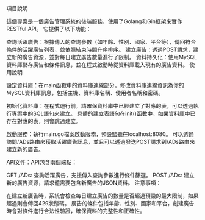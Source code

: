 項目說明

這個專案是一個廣告管理系統的後端服務，使用了Golang和Gin框架來實作RESTful API。 它提供了以下功能：

查詢活躍廣告：根據傳入的查詢參數（如年齡、性別、國家、平台等），傳回符合條件的活躍廣告列表，並依照結束時間升序排序。
建立廣告：透過POST請求，建立新的廣告資源，並對每日建立廣告數量進行了限制。
資料持久化：使用MySQL資料庫儲存廣告和條件訊息，並在程式啟動時從資料庫載入現有的廣告資料。
使用說明

設定資料庫：在main函數中的資料庫連線部分，修改資料庫連線資訊為你的MySQL資料庫訊息，包括主機、資料庫名稱、使用者名稱和密碼。

初始化資料庫：在程式運行前，請確保資料庫中已經建立了對應的表，可以透過執行專案中的SQL語句來建立。 具體的建立表語句在init()函數中，如果資料庫中已存在對應的表，則會跳過建立。

啟動服務：執行main.go檔案啟動服務，預設監聽在localhost:8080。 可以透過訪問/ADs路由來獲取活躍廣告訊息，並且可以透過發送POST請求到/ADs路由來建立新的廣告。

API文件：API包含兩個端點：

GET /ADs: 查詢活躍廣告，支援傳入查詢參數進行條件篩選。
POST /ADs: 建立新的廣告資源，請求體需要包含新廣告的JSON資料。
注意事項：

在建立新廣告時，系統會檢查每日建立廣告的數量是否超過預設的最大限制，如果超過則會傳回429狀態碼。
廣告的條件包括年齡、性別、國家和平台，創建廣告時會對條件進行合法性驗證，確保資料的完整性和正確性。
